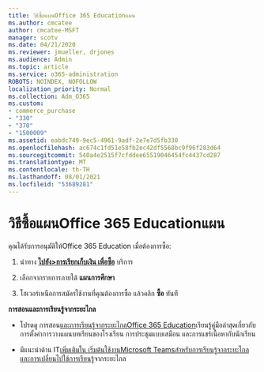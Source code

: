 ```yaml
---
title: วิธีซื้อแผนOffice 365 Educationแผน
ms.author: cmcatee
author: cmcatee-MSFT
manager: scotv
ms.date: 04/21/2020
ms.reviewer: jmueller, drjones
ms.audience: Admin
ms.topic: article
ms.service: o365-administration
ROBOTS: NOINDEX, NOFOLLOW
localization_priority: Normal
ms.collection: Adm_O365
ms.custom:
- commerce_purchase
- "330"
- "370"
- "1500009"
ms.assetid: eabdc749-9ec5-4961-9adf-2e7e7d5fb330
ms.openlocfilehash: ac674c1fd51e58fb2ec42df5568bc9f96f283d64
ms.sourcegitcommit: 540a4e2515f7cfddee65519046454fc4437cd287
ms.translationtype: MT
ms.contentlocale: th-TH
ms.lasthandoff: 08/01/2021
ms.locfileid: "53689281"
---
```

# <a name="how-to-purchase-office-365-education-plans"></a>วิธีซื้อแผนOffice 365 Educationแผน

คุณได้รับการอนุมัติให้Office 365 Education  เมื่อต้องการซื้อ:

1. นําทาง **[ไปยัง>การเรียกเก็บเงิน เพื่อซื้อ](https://portal.office.com/AdminPortal/Home#/catalog)** บริการ

2. เลือกจากรายการภายใต้ **แผนการศึกษา**

3. โฮเวอร์เหนือการสมัครใช้งานที่คุณต้องการซื้อ แล้วคลิก **ซื้อ** ทันที

**การสอนและการเรียนรู้จากระยะไกล**

- โปรดดู การสอน[และการเรียนรู้จากระยะไกลOffice 365 Education](https://support.office.com/article/remote-teaching-and-learning-in-office-365-education-f651ccae-7b65-478b-8366-51bb884025c4)เรียนรู้คู่มือล่าสุดเกี่ยวกับการตั้งค่าการวางแผนบทเรียนของโรงเรียน การประชุมแบบเสมือน และการแชร์เนื้อหากับนักเรียน

- มีแนะนําด้าน IT[เพิ่มเติมใน เริ่มต้นใช้งานMicrosoft Teamsสําหรับการเรียนรู้จากระยะไกล](/MicrosoftTeams/remote-learning-edu)[และการเปลี่ยนไปใช้การเรียนรู้](https://www.microsoft.com/education/remote-learning)จากระยะไกล
